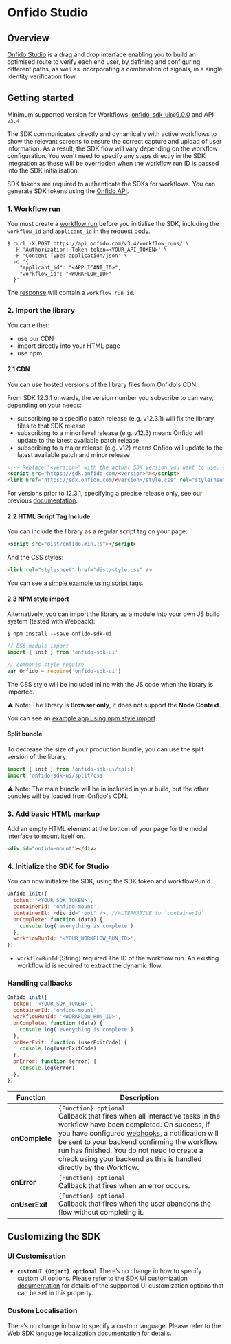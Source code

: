 # Onfido Studio

## Overview

[Onfido Studio](https://developers.onfido.com/guide/onfido-studio-product) is a drag and drop interface enabling you to build an optimised route to verify each end user, by defining and configuring different paths, as well as incorporating a combination of signals, in a single identity verification flow.

## Getting started

Minimum supported version for Workflows: [onfido-sdk-ui@9.0.0](https://github.com/onfido/onfido-sdk-ui/releases/tag/9.0.0) and API `v3.4`

The SDK communicates directly and dynamically with active workflows to show the relevant screens to ensure the correct capture and upload of user information. As a result, the SDK flow will vary depending on the workflow configuration. You won't need to specify any steps directly in the SDK integration as these will be overridden when the workflow run ID is passed into the SDK initialisation.

SDK tokens are required to authenticate the SDKs for workflows. You can generate SDK tokens using the [Onfido API](<(https://documentation.onfido.com/#generate-sdk-token)>).

### 1. Workflow run

You must create a [workflow run](https://documentation.onfido.com/#create-workflow-run) before you initialise the SDK, including the `workflow_id` and `applicant_id` in the request body.

```shell
$ curl -X POST https://api.onfido.com/v3.4/workflow_runs/ \
  -H 'Authorization: Token token=<YOUR_API_TOKEN>' \
  -H 'Content-Type: application/json' \
  -d '{
    "applicant_id": "<APPLICANT_ID>",
    "workflow_id": "<WORKFLOW_ID>"
  }'
```

The [response](https://documentation.onfido.com/#workflow-run-object) will contain a `workflow_run_id`.

### 2. Import the library

You can either:

- use our CDN
- import directly into your HTML page
- use npm

#### 2.1 CDN

You can use hosted versions of the library files from Onfido's CDN.

From SDK 12.3.1 onwards, the version number you subscribe to can vary, depending on your needs:

- subscribing to a specific patch release (e.g. v12.3.1) will fix the library files to that SDK release
- subscribing to a minor level release (e.g. v12.3) means Onfido will update to the latest available patch release
- subscribing to a major release (e.g. v12) means Onfido will update to the latest available patch and minor release

```html
<!-- Replace "<version>" with the actual SDK version you want to use, example: v12 -->
<script src="https://sdk.onfido.com/<version>"></script>
<link href="https://sdk.onfido.com/<version>/style.css" rel="stylesheet" />
```

For versions prior to 12.3.1, specifying a precise release only, see our previous [documentation](https://github.com/onfido/onfido-sdk-ui/blob/12.3.0/README.md#43-cdn).

#### 2.2 HTML Script Tag Include

You can include the library as a regular script tag on your page:

```html
<script src="dist/onfido.min.js"></script>
```

And the CSS styles:

```html
<link rel="stylesheet" href="dist/style.css" />
```

You can see a [simple example using script tags](https://jsfiddle.net/gh/get/library/pure/onfido/onfido-sdk-ui/tree/master/demo/fiddle/).

#### 2.3 NPM style import

Alternatively, you can import the library as a module into your own JS build system (tested with Webpack):

```shell
$ npm install --save onfido-sdk-ui
```

```javascript
// ES6 module import
import { init } from 'onfido-sdk-ui'

// commonjs style require
var Onfido = require('onfido-sdk-ui')
```

The CSS style will be included inline with the JS code when the library is imported.

⚠️ Note: The library is **Browser only**, it does not support the **Node Context**.

You can see an [example app using npm style import](https://github.com/onfido/onfido-sdk-web-sample-app/).

#### Split bundle

To decrease the size of your production bundle, you can use the split version of the library:

```javascript
import { init } from 'onfido-sdk-ui/split'
import 'onfido-sdk-ui/split/css'
```

⚠️ Note: The main bundle will be in included in your build, but the other bundles will be loaded from Onfido's CDN.

### 3. Add basic HTML markup

Add an empty HTML element at the bottom of your page for the modal interface to mount itself on.

```html
<div id="onfido-mount"></div>
```

### 4. Initialize the SDK for Studio

You can now initialize the SDK, using the SDK token and workflowRunId.

```javascript
Onfido.init({
  token: '<YOUR_SDK_TOKEN>',
  containerId: 'onfido-mount',
  containerEl: <div id="root" />, //ALTERNATIVE to `containerId`
  onComplete: function (data) {
    console.log('everything is complete')
  },
  workflowRunId: '<YOUR_WORKFLOW_RUN_ID>',
})
```

- `workflowRunId` {String} required
  The ID of the workflow run. An existing workflow id is required to extract the dynamic flow.

### Handling callbacks

```javascript
Onfido.init({
  token: '<YOUR_SDK_TOKEN>',
  containerId: 'onfido-mount',
  workflowRunId: '<WORKFLOW_RUN_ID>',
  onComplete: function (data) {
    console.log('everything is complete')
  },
  onUserExit: function (userExitCode) {
    console.log(userExitCode)
  },
  onError: function (error) {
    console.log(error)
  },
})
```

| Function       | Description                                                                                                                                                                                                                                                                                                                                                                                         |
| -------------- | --------------------------------------------------------------------------------------------------------------------------------------------------------------------------------------------------------------------------------------------------------------------------------------------------------------------------------------------------------------------------------------------------- |
| **onComplete** | `{Function} optional` <br /> Callback that fires when all interactive tasks in the workflow have been completed. On success, if you have configured [webhooks](https://documentation.onfido.com/#webhooks), a notification will be sent to your backend confirming the workflow run has finished. You do not need to create a check using your backend as this is handled directly by the Workflow. |
| **onError**    | `{Function} optional` <br /> Callback that fires when an error occurs.                                                                                                                                                                                                                                                                                                                              |
| **onUserExit** | `{Function} optional` <br /> Callback that fires when the user abandons the flow without completing it.                                                                                                                                                                                                                                                                                             |

## Customizing the SDK

### UI Customisation

- **`customUI {Object} optional`**
  There’s no change in how to specify custom UI options.
  Please refer to the [SDK UI customization documentation](UI_CUSTOMIZATION.md) for details of the supported UI customization options that can be set in this property.

### Custom Localisation

There’s no change in how to specify a custom language. Please refer to the Web SDK [language localization documentation](README.md#customizing-the-sdk) for details.
